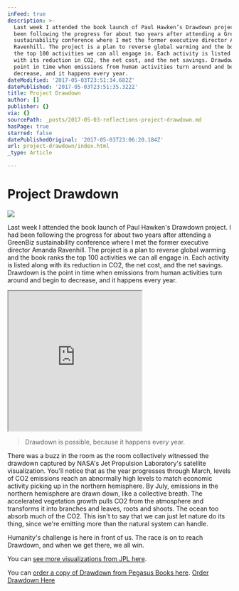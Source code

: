 ```yaml
---
inFeed: true
description: >-
  Last week I attended the book launch of Paul Hawken’s Drawdown project. I had
  been following the progress for about two years after attending a GreenBiz
  sustainability conference where I met the former executive director Amanda
  Ravenhill. The project is a plan to reverse global warming and the book ranks
  the top 100 activities we can all engage in. Each activity is listed along
  with its reduction in CO2, the net cost, and the net savings. Drawdown is the
  point in time when emissions from human activities turn around and begin to
  decrease, and it happens every year.
dateModified: '2017-05-03T23:51:34.682Z'
datePublished: '2017-05-03T23:51:35.322Z'
title: Project Drawdown
author: []
publisher: {}
via: {}
sourcePath: _posts/2017-05-03-reflections-project-drawdown.md
hasPage: true
starred: false
datePublishedOriginal: '2017-05-03T23:06:20.184Z'
url: project-drawdown/index.html
_type: Article

---
```

# Project Drawdown
![](https://the-grid-user-content.s3-us-west-2.amazonaws.com/22e7c8b3-3ca4-4c0c-b722-1f535a7eb607.jpg)

Last week I attended the book launch of Paul Hawken's Drawdown project. I had been following the progress for about two years after attending a GreenBiz sustainability conference where I met the former executive director Amanda Ravenhill. The project is a plan to reverse global warming and the book ranks the top 100 activities we can all engage in. Each activity is listed along with its reduction in CO2, the net cost, and the net savings. Drawdown is the point in time when emissions from human activities turn around and begin to decrease, and it happens every year.

<iframe src="https://the-grid.github.io/ed-userhtml/?g=eJwljksOwiAUAK9CWLgsNFoX2ld3XsAT8HkUEijNA4Le3kaXs5mZOThSCVkPtnrg01Vy5jGsvgI_jxNnhQxwX-tebkL03odPbrVpHExOApNGK97ja01PJUleHoQR5Eml_V587mFzGQ7jr6EzWSTgB6sYc3ctxmIIcVtm8d9YvnDbMOg" height="315" style=""></iframe>

> Drawdown is possible, because it happens every year.

There was a buzz in the room as the room collectively witnessed the drawdown captured by NASA's Jet Propulsion Laboratory's satellite visualization. You'll notice that as the year progresses through March, levels of CO2 emissions reach an abnormally high levels to match economic activity picking up in the northern hemisphere. By July, emissions in the northern hemisphere are drawn down, like a collective breath. The accelerated vegetation growth pulls CO2 from the atmosphere and transforms it into branches and leaves, roots and shoots. The ocean too absorb much of the CO2\. This isn't to say that we can just let nature do its thing, since we're emitting more than the natural system can handle.

Humanity's challenge is here in front of us. The race is on to reach Drawdown, and when we get there, we all win.

You can [see more visualizations from JPL here][0].

You can [order a copy of Drawdown from Pegasus Books here][1].
[Order Drawdown Here][1]

[0]: https://oco.jpl.nasa.gov/galleries/Videos/
[1]: http://www.pegasusbookstore.com/book/9780143130444